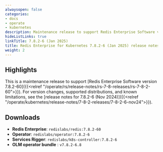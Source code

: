 ```yaml
---
alwaysopen: false
categories:
- docs
- operate
- kubernetes
description: Maintenance release to support Redis Enterprise Software version 7.8.2-60.
hideListLinks: true
linkTitle: 7.8.2-6 (Jan 2025)
title: Redis Enterprise for Kubernetes 7.8.2-6 (Jan 2025) release notes
weight: 2
---
```


## Highlights

This is a maintenance release to support [Redis Enterprise Software version 7.8.2-60]({{<relref "/operate/rs/release-notes/rs-7-8-releases/rs-7-8-2-60">}}). For version changes, supported distributions, and known limitations, see the [release notes for 7.8.2-6 (Nov 2024)]({{<relref "/operate/kubernetes/release-notes/7-8-2-releases/7-8-2-6-nov24">}}).

## Downloads

- **Redis Enterprise**: `redislabs/redis:7.8.2-60`
- **Operator**: `redislabs/operator:7.8.2-6`
- **Services Rigger**: `redislabs/k8s-controller:7.8.2-6`
- **OLM operator bundle** : `v7.8.2-6.8`
